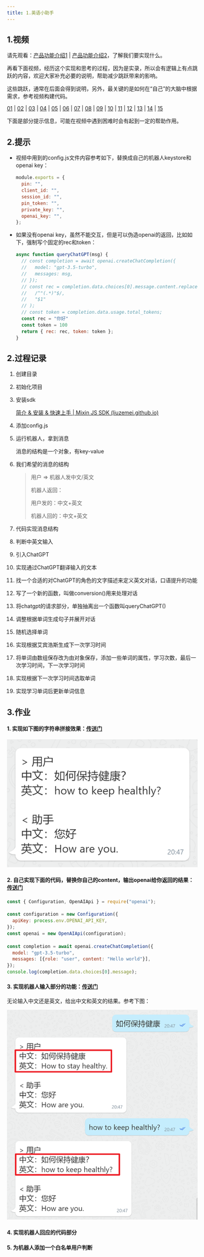 ```yaml
---
title: 1.英语小助手
---
```


## 1.视频

请先观看：[产品功能介绍1](https://youtu.be/XSIB55aHJ6Y) | [产品功能介绍2](https://youtu.be/-1cyDATxaEg)，了解我们要实现什么。

再看下面视频，经历这个实现和思考的过程，因为是实录，所以会有逻辑上有点跳跃的内容，欢迎大家补充必要的说明，帮助减少跳跃带来的影响。

这些跳跃，通常在后面会得到说明，另外，最关键的是如何在“自己”的大脑中根据需求，参考视频构建代码。

[01](https://v.youku.com/v_show/id_XNTk1NTE1MTkyNA==.html) | [02](https://v.youku.com/v_show/id_XNTk1NTE1MzI5Ng==.html) | [03](https://v.youku.com/v_show/id_XNTk1NTE1MzM0NA==.html) | [04](https://youtu.be/23TDNwcPjqE) | [05](https://v.youku.com/v_show/id_XNTk1MzE5MzYwNA==.html) | [06](https://youtu.be/JYrx2oRxiC8) | [07](https://youtu.be/ZUGQ4Z2WeNk) | [08](https://youtu.be/Ju1Rg4x84Zg) | [09](https://youtu.be/as2ZBIDx41E) | [10](https://youtu.be/FqCSgyDulfA) | [11](https://youtu.be/4Vj_pcaKubY) | [12](https://youtu.be/m759dozLp4Q) | [13](https://youtu.be/4T-DxsXC5yk) | [14](https://youtu.be/OspgMWstJpU) | [15](https://youtu.be/Cb4ksEDquoI)

下面是部分提示信息，可能在视频中遇到困难时会有起到一定的帮助作用。

## 2.提示

* 视频中用到的config.js文件内容参考如下，替换成自己的机器人keystore和openai key：

    ```js
    module.exports = {
      pin: "",
      client_id: "",
      session_id: "",
      pin_token: "",
      private_key: "",
      openai_key: "",
    };
    ```

* 如果没有openai key，虽然不能交互，但是可以伪造openai的返回，比如如下，强制写个固定的rec和token：

  ```js
  async function queryChatGPT(msg) {
    // const completion = await openai.createChatCompletion({
    //   model: "gpt-3.5-turbo",
    //   messages: msg,
    // });
    // const rec = completion.data.choices[0].message.content.replace(
    //   /^"(.*)"$/,
    //   "$1"
    // );
    // const token = completion.data.usage.total_tokens;
    const rec = "你好"
    const token = 100
    return { rec: rec, token: token };
  }
  ```

  

## 2.过程记录

1. 创建目录

2. 初始化项目

3. 安装sdk

   [简介 & 安装 & 快速上手 | Mixin JS SDK (liuzemei.github.io)](https://liuzemei.github.io/mixin-js-sdk-docs/docs/server/intro)

4. 添加config.js

5. 运行机器人，拿到消息

   消息的结构是一个对象，有key-value

6. 我们希望的消息的结构

   > 用户   =>   机器人发中文/英文
   >
   > 机器人返回：
   >
   > 用户发的：中文+英文
   >
   > 机器人回的：中文+英文

7. 代码实现消息结构

8. 判断中英文输入

9. 引入ChatGPT

10. 实现通过ChatGPT翻译输入的文本

11. 找一个合适的对ChatGPT的角色的文字描述来定义英文对话，口语提升的功能

12. 写了一个新的函数，叫做conversion()用来处理对话

13. 将chatgpt的请求部分，单独抽离出一个函数叫queryChatGPT()

14. 调整根据单词生成句子并展开对话

15. 随机选择单词

16. 实现根据艾宾浩斯生成下一次学习时间

17. 将单词由数组保存改为由对象保存，添加一些单词的属性，学习次数，最后一次学习时间，下一次学习时间

18. 实现根据下一次学习时间选取单词

19. 实现学习单词后更新单词信息


## 3.作业

#### 1. 实现如下图的字符串拼接效果：[传送门](https://github.com/coding-newbies-group/engassociate/issues/1)

![](https://raw.githubusercontent.com/vwumumu/images/master/20230403211430.png)

#### 2. 自己实现下面的代码，替换你自己的content，输出openai给你返回的结果：[传送门](https://github.com/coding-newbies-group/engassociate/issues/2)

   ```js
   const { Configuration, OpenAIApi } = require("openai");
   
   const configuration = new Configuration({
     apiKey: process.env.OPENAI_API_KEY,
   });
   const openai = new OpenAIApi(configuration);
   
   const completion = await openai.createChatCompletion({
     model: "gpt-3.5-turbo",
     messages: [{role: "user", content: "Hello world"}],
   });
   console.log(completion.data.choices[0].message);
   ```

#### 3. 实现机器人输入部分的功能：[传送门](https://github.com/coding-newbies-group/engassociate/issues/3)

   无论输入中文还是英文，给出中文和英文的结果。参考下图：

   ![](https://raw.githubusercontent.com/vwumumu/images/master/20230403211949.png)

#### 4. 实现机器人回应的代码部分

#### 5. 为机器人添加一个白名单用户判断
